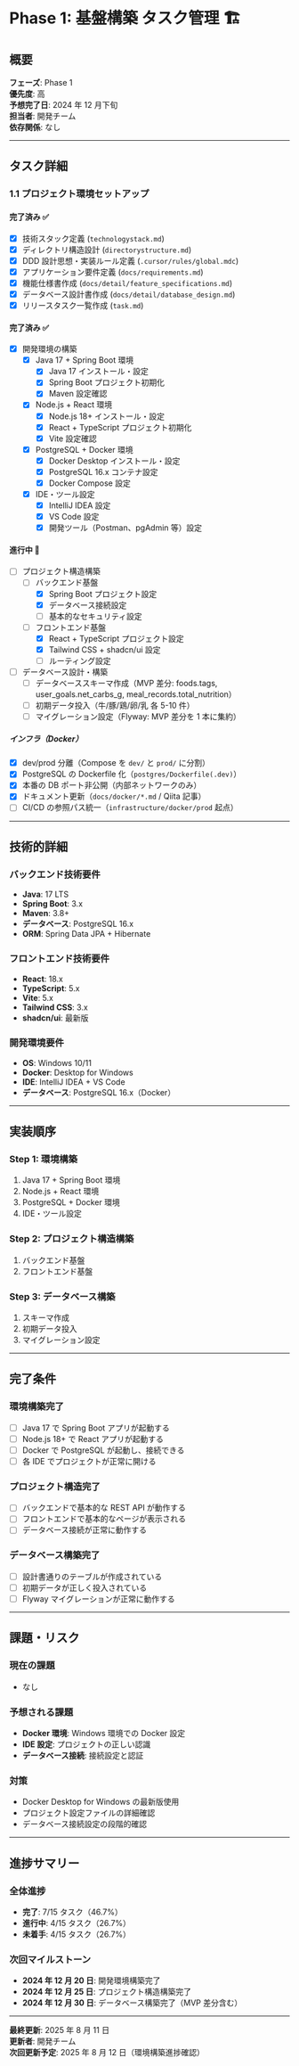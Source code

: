 # Phase 1: 基盤構築 タスク管理 🏗️

## 概要

**フェーズ**: Phase 1  
**優先度**: 高  
**予想完了日**: 2024 年 12 月下旬  
**担当者**: 開発チーム  
**依存関係**: なし

---

## タスク詳細

### 1.1 プロジェクト環境セットアップ

#### 完了済み ✅

- [x] 技術スタック定義 (`technologystack.md`)
- [x] ディレクトリ構造設計 (`directorystructure.md`)
- [x] DDD 設計思想・実装ルール定義 (`.cursor/rules/global.mdc`)
- [x] アプリケーション要件定義 (`docs/requirements.md`)
- [x] 機能仕様書作成 (`docs/detail/feature_specifications.md`)
- [x] データベース設計書作成 (`docs/detail/database_design.md`)
- [x] リリースタスク一覧作成 (`task.md`)

#### 完了済み ✅

- [x] 開発環境の構築
  - [x] Java 17 + Spring Boot 環境
    - [x] Java 17 インストール・設定
    - [x] Spring Boot プロジェクト初期化
    - [x] Maven 設定確認
  - [x] Node.js + React 環境
    - [x] Node.js 18+ インストール・設定
    - [x] React + TypeScript プロジェクト初期化
    - [x] Vite 設定確認
  - [x] PostgreSQL + Docker 環境
    - [x] Docker Desktop インストール・設定
    - [x] PostgreSQL 16.x コンテナ設定
    - [x] Docker Compose 設定
  - [x] IDE・ツール設定
    - [x] IntelliJ IDEA 設定
    - [x] VS Code 設定
    - [x] 開発ツール（Postman、pgAdmin 等）設定

#### 進行中 🔄

- [ ] プロジェクト構造構築
  - [ ] バックエンド基盤
    - [x] Spring Boot プロジェクト設定
    - [x] データベース接続設定
    - [ ] 基本的なセキュリティ設定
  - [ ] フロントエンド基盤
    - [x] React + TypeScript プロジェクト設定
    - [x] Tailwind CSS + shadcn/ui 設定
    - [ ] ルーティング設定
- [ ] データベース設計・構築
  - [ ] データベーススキーマ作成（MVP 差分: foods.tags, user_goals.net_carbs_g, meal_records.total_nutrition）
  - [ ] 初期データ投入（牛/豚/鶏/卵/乳 各 5-10 件）
  - [ ] マイグレーション設定（Flyway: MVP 差分を 1 本に集約）

##### インフラ（Docker）

- [x] dev/prod 分離（Compose を `dev/` と `prod/` に分割）
- [x] PostgreSQL の Dockerfile 化（`postgres/Dockerfile(.dev)`）
- [x] 本番の DB ポート非公開（内部ネットワークのみ）
- [x] ドキュメント更新（`docs/docker/*.md` / Qiita 記事）
- [ ] CI/CD の参照パス統一（`infrastructure/docker/prod` 起点）

---

## 技術的詳細

### バックエンド技術要件

- **Java**: 17 LTS
- **Spring Boot**: 3.x
- **Maven**: 3.8+
- **データベース**: PostgreSQL 16.x
- **ORM**: Spring Data JPA + Hibernate

### フロントエンド技術要件

- **React**: 18.x
- **TypeScript**: 5.x
- **Vite**: 5.x
- **Tailwind CSS**: 3.x
- **shadcn/ui**: 最新版

### 開発環境要件

- **OS**: Windows 10/11
- **Docker**: Desktop for Windows
- **IDE**: IntelliJ IDEA + VS Code
- **データベース**: PostgreSQL 16.x（Docker）

---

## 実装順序

### Step 1: 環境構築

1. Java 17 + Spring Boot 環境
2. Node.js + React 環境
3. PostgreSQL + Docker 環境
4. IDE・ツール設定

### Step 2: プロジェクト構造構築

1. バックエンド基盤
2. フロントエンド基盤

### Step 3: データベース構築

1. スキーマ作成
2. 初期データ投入
3. マイグレーション設定

---

## 完了条件

### 環境構築完了

- [ ] Java 17 で Spring Boot アプリが起動する
- [ ] Node.js 18+ で React アプリが起動する
- [ ] Docker で PostgreSQL が起動し、接続できる
- [ ] 各 IDE でプロジェクトが正常に開ける

### プロジェクト構造完了

- [ ] バックエンドで基本的な REST API が動作する
- [ ] フロントエンドで基本的なページが表示される
- [ ] データベース接続が正常に動作する

### データベース構築完了

- [ ] 設計書通りのテーブルが作成されている
- [ ] 初期データが正しく投入されている
- [ ] Flyway マイグレーションが正常に動作する

---

## 課題・リスク

### 現在の課題

- なし

### 予想される課題

- **Docker 環境**: Windows 環境での Docker 設定
- **IDE 設定**: プロジェクトの正しい認識
- **データベース接続**: 接続設定と認証

### 対策

- Docker Desktop for Windows の最新版使用
- プロジェクト設定ファイルの詳細確認
- データベース接続設定の段階的確認

---

## 進捗サマリー

### 全体進捗

- **完了**: 7/15 タスク（46.7%）
- **進行中**: 4/15 タスク（26.7%）
- **未着手**: 4/15 タスク（26.7%）

### 次回マイルストーン

- **2024 年 12 月 20 日**: 開発環境構築完了
- **2024 年 12 月 25 日**: プロジェクト構造構築完了
- **2024 年 12 月 30 日**: データベース構築完了（MVP 差分含む）

---

**最終更新**: 2025 年 8 月 11 日  
**更新者**: 開発チーム  
**次回更新予定**: 2025 年 8 月 12 日（環境構築進捗確認）
